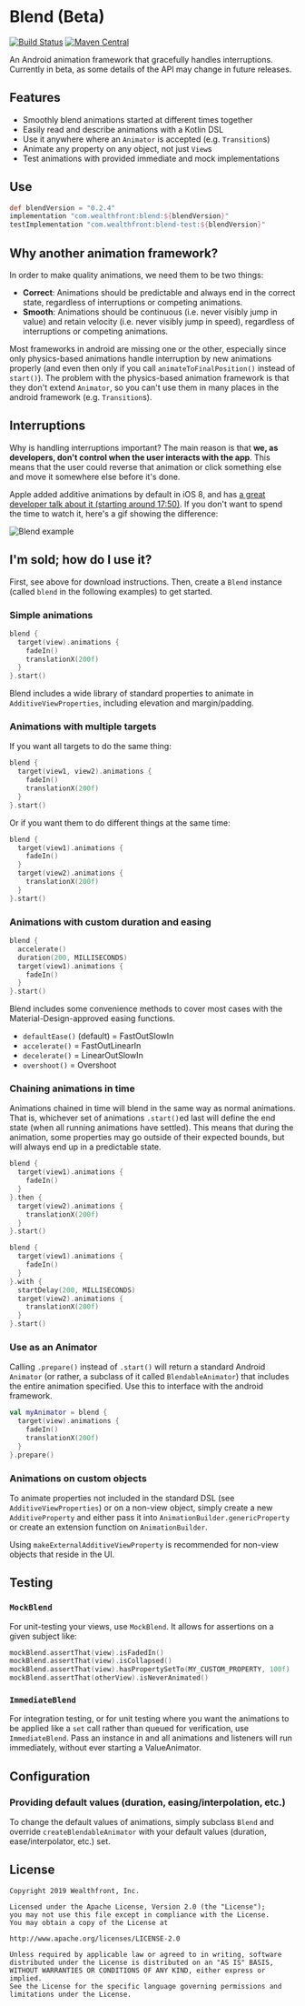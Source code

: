 # Blend (Beta)
[![Build Status](https://travis-ci.org/wealthfront/blend.svg?branch=master)](https://travis-ci.org/wealthfront/blend)
[![Maven Central](https://maven-badges.herokuapp.com/maven-central/com.wealthfront/blend/badge.svg)](https://maven-badges.herokuapp.com/maven-central/com.wealthfront/blend)

An Android animation framework that gracefully handles interruptions. Currently in beta, as some details of the API may change in future releases.

## Features
* Smoothly blend animations started at different times together
* Easily read and describe animations with a Kotlin DSL
* Use it anywhere where an `Animator` is accepted (e.g. `Transition`s)
* Animate any property on any object, not just `View`s
* Test animations with provided immediate and mock implementations

## Use
```groovy
def blendVersion = "0.2.4"
implementation "com.wealthfront:blend:${blendVersion}"
testImplementation "com.wealthfront:blend-test:${blendVersion}"
```

## Why another animation framework?
In order to make quality animations, we need them to be two things:
* **Correct**: Animations should be predictable and always end in the correct state, regardless of interruptions or competing animations.
* **Smooth**: Animations should be continuous (i.e. never visibly jump in value) and retain velocity (i.e. never visibly jump in speed), regardless of interruptions or competing animations.

Most frameworks in android are missing one or the other, especially since only physics-based animations handle interruption by new animations properly (and even then only if you call `animateToFinalPosition()` instead of `start()`). The problem with the physics-based animation framework is that they don't extend `Animator`, so you can't use them in many places in the android framework (e.g. `Transition`s).

## Interruptions
Why is handling interruptions important? The main reason is that **we, as developers, don't control when the user interacts with the app**. This means that the user could reverse that animation or click something else and move it somewhere else before it's done.

Apple added additive animations by default in iOS 8, and has [a great developer talk about it (starting around 17:50)](https://developer.apple.com/videos/play/wwdc2014/236/). If you don't want to spend the time to watch it, here's a gif showing the difference:

![Blend example](https://media.giphy.com/media/W0QiIZkNqHQSSdMFpZ/giphy.gif)

## I'm sold; how do I use it?
First, see above for download instructions. Then, create a `Blend` instance (called `blend` in the following examples) to get started.

### Simple animations
```kotlin
blend {
  target(view).animations {
    fadeIn()
    translationX(200f)
  }
}.start()
```
Blend includes a wide library of standard properties to animate in `AdditiveViewProperties`, including elevation and margin/padding.

### Animations with multiple targets
If you want all targets to do the same thing:
```kotlin
blend {
  target(view1, view2).animations {
    fadeIn()
    translationX(200f)
  }
}.start()
```

Or if you want them to do different things at the same time:
```kotlin
blend {
  target(view1).animations {
    fadeIn()
  }
  target(view2).animations {
    translationX(200f)
  }
}.start()
```

### Animations with custom duration and easing
```kotlin
blend {
  accelerate()
  duration(200, MILLISECONDS)
  target(view1).animations {
    fadeIn()
  }
}.start()
```
Blend includes some convenience methods to cover most cases with the Material-Design-approved easing functions.
* `defaultEase()` (default) = FastOutSlowIn
* `accelerate()` = FastOutLinearIn
* `decelerate()` = LinearOutSlowIn
* `overshoot()` = Overshoot

### Chaining animations in time
Animations chained in time will blend in the same way as normal animations. That is, whichever set of animations `.start()`ed last will define the end state (when all running animations have settled). This means that during the animation, some properties may go outside of their expected bounds, but will always end up in a predictable state.

```kotlin
blend {
  target(view1).animations {
    fadeIn()
  }
}.then {
  target(view2).animations {
    translationX(200f)
  }
}.start()
```
```kotlin
blend {
  target(view1).animations {
    fadeIn()
  }
}.with {
  startDelay(200, MILLISECONDS)
  target(view2).animations {
    translationX(200f)
  }
}.start()
```

### Use as an Animator
Calling `.prepare()` instead of `.start()` will return a standard Android `Animator` (or rather, a subclass of it called `BlendableAnimator`) that includes the entire animation specified. Use this to interface with the android framework.
```kotlin
val myAnimator = blend {
  target(view).animations {
    fadeIn()
    translationX(200f)
  }
}.prepare()
```

### Animations on custom objects
To animate properties not included in the standard DSL (see `AdditiveViewProperties`) or on a non-view object, simply create a new `AdditiveProperty` and either pass it into `AnimationBuilder.genericProperty` or create an extension function on `AnimationBuilder`.

Using `makeExternalAdditiveViewProperty` is recommended for non-view objects that reside in the UI.

## Testing

### `MockBlend`
For unit-testing your views, use `MockBlend`. It allows for assertions on a given subject like:

```kotlin
mockBlend.assertThat(view).isFadedIn()
mockBlend.assertThat(view).isCollapsed()
mockBlend.assertThat(view).hasPropertySetTo(MY_CUSTOM_PROPERTY, 100f)
mockBlend.assertThat(otherView).isNeverAnimated()
```

### `ImmediateBlend`
For integration testing, or for unit testing where you want the animations to be applied like a `set` call rather than queued for verification, use `ImmediateBlend`. Pass an instance in and all animations and listeners will run immediately, without ever starting a ValueAnimator.

## Configuration

### Providing default values (duration, easing/interpolation, etc.)
To change the default values of animations, simply subclass `Blend` and override `createBlendableAnimator` with your default values (duration, ease/interpolator, etc.) set.

## License

```
Copyright 2019 Wealthfront, Inc.

Licensed under the Apache License, Version 2.0 (the "License");
you may not use this file except in compliance with the License.
You may obtain a copy of the License at

http://www.apache.org/licenses/LICENSE-2.0

Unless required by applicable law or agreed to in writing, software
distributed under the License is distributed on an "AS IS" BASIS,
WITHOUT WARRANTIES OR CONDITIONS OF ANY KIND, either express or implied.
See the License for the specific language governing permissions and
limitations under the License.
```
